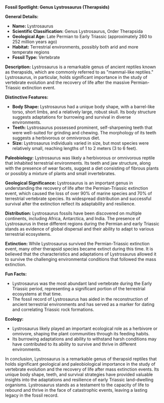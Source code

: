 **Fossil Spotlight: Genus Lystrosaurus (Therapsids)**

**General Details:**
- **Name:** Lystrosaurus
- **Scientific Classification:** Genus Lystrosaurus, Order Therapsida
- **Geological Age:** Late Permian to Early Triassic (approximately 260 to 252 million years ago)
- **Habitat:** Terrestrial environments, possibly both arid and more temperate regions
- **Fossil Type:** Vertebrate

**Description:**
Lystrosaurus is a remarkable genus of ancient reptiles known as therapsids, which are commonly referred to as "mammal-like reptiles." Lystrosaurus, in particular, holds significant importance in the study of vertebrate evolution and the recovery of life after the massive Permian-Triassic extinction event.

**Distinctive Features:**
- **Body Shape:** Lystrosaurus had a unique body shape, with a barrel-like torso, short limbs, and a relatively large, robust skull. Its body structure suggests adaptations for burrowing and survival in diverse environments.
- **Teeth:** Lystrosaurus possessed prominent, self-sharpening teeth that were well-suited for grinding and chewing. The morphology of its teeth suggests a herbivorous or omnivorous diet.
- **Size:** Lystrosaurus individuals varied in size, but most species were relatively small, reaching lengths of 1 to 2 meters (3 to 6 feet).

**Paleobiology:**
Lystrosaurus was likely a herbivorous or omnivorous reptile that inhabited terrestrial environments. Its teeth and jaw structure, along with the presence of wear facets, suggest a diet consisting of fibrous plants or possibly a mixture of plants and small invertebrates.

**Geological Significance:**
Lystrosaurus is an important genus in understanding the recovery of life after the Permian-Triassic extinction event, which caused the loss of over 90% of marine species and 70% of terrestrial vertebrate species. Its widespread distribution and successful survival after the extinction reflect its adaptability and resilience.

**Distribution:**
Lystrosaurus fossils have been discovered on multiple continents, including Africa, Antarctica, and India. The presence of Lystrosaurus in these different regions during the Permian and early Triassic stands as evidence of global dispersal and their ability to adapt to various terrestrial ecosystems.

**Extinction:**
While Lystrosaurus survived the Permian-Triassic extinction event, many other therapsid species became extinct during this time. It is believed that the characteristics and adaptations of Lystrosaurus allowed it to survive the challenging environmental conditions that followed the mass extinction.

**Fun Facts:**
- Lystrosaurus was the most abundant land vertebrate during the Early Triassic period, representing a significant portion of the terrestrial ecosystems at that time.
- The fossil record of Lystrosaurus has aided in the reconstruction of ancient terrestrial environments and has served as a marker for dating and correlating Triassic rock formations.

**Ecology:**
- Lystrosaurus likely played an important ecological role as a herbivore or omnivore, shaping the plant communities through its feeding habits.
- Its burrowing adaptations and ability to withstand harsh conditions may have contributed to its ability to survive and thrive in different environments.

In conclusion, Lystrosaurus is a remarkable genus of therapsid reptiles that holds significant geological and paleobiological importance in the study of vertebrate evolution and the recovery of life after mass extinction events. Its unique body shape, teeth, and survival strategies have provided valuable insights into the adaptations and resilience of early Triassic land-dwelling organisms. Lystrosaurus stands as a testament to the capacity of life to rebound and thrive in the face of catastrophic events, leaving a lasting legacy in the fossil record.